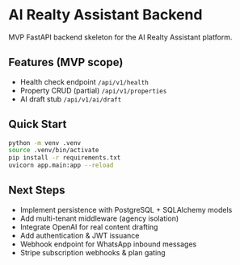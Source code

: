 # AI Realty Assistant Backend

MVP FastAPI backend skeleton for the AI Realty Assistant platform.

## Features (MVP scope)
- Health check endpoint `/api/v1/health`
- Property CRUD (partial) `/api/v1/properties`
- AI draft stub `/api/v1/ai/draft`

## Quick Start
```bash
python -m venv .venv
source .venv/bin/activate
pip install -r requirements.txt
uvicorn app.main:app --reload
```

## Next Steps
- Implement persistence with PostgreSQL + SQLAlchemy models
- Add multi-tenant middleware (agency isolation)
- Integrate OpenAI for real content drafting
- Add authentication & JWT issuance
- Webhook endpoint for WhatsApp inbound messages
- Stripe subscription webhooks & plan gating
